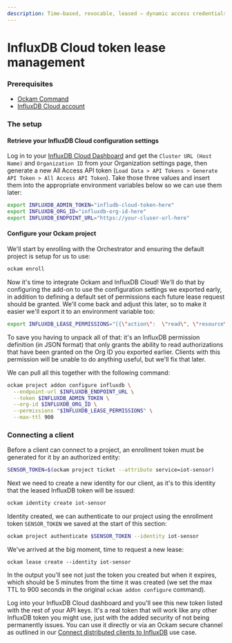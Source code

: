 ```yaml
---
description: Time-based, revocable, leased – dynamic access credentials for InfluxDB
---
```


# InfluxDB Cloud token lease management

### Prerequisites

* [Ockam Command](../../#install)
* [InfluxDB Cloud account](https://cloud2.influxdata.com/signup)

### The setup

#### Retrieve your InfluxDB Cloud configuration settings

Log in to your [InfluxDB Cloud Dashboard](https://cloud2.influxdata.com/) and get the `Cluster URL (Host Name)` and `Organization ID` from your Organization settings page, then generate a new All Access API token (`Load Data > API Tokens > Generate API Token > All Access API Token`). Take those three values and insert them into the appropriate environment variables below so we can use them later:

```bash
export INFLUXDB_ADMIN_TOKEN="infludb-cloud-token-here"
export INFLUXDB_ORG_ID="influxdb-org-id-here"
export INFLUXDB_ENDPOINT_URL="https://your-cluser-url-here"
```

#### Configure your Ockam project

We'll start by enrolling with the Orchestrator and ensuring the default project is setup for us to use:

```bash
ockam enroll
```

Now it's time to integrate Ockam and InfluxDB Cloud! We'll do that by configuring the add-on to use the configuration settings we exported early, in addition to defining a default set of permissions each future lease request should be granted. We'll come back and adjust this later, so to make it easier we'll export it to an environment variable too:

```bash
export INFLUXDB_LEASE_PERMISSIONS="[{\"action\":  \"read\", \"resource\": {\"type\": \"authorizations\", \"orgID\": \"$INFLUXDB_ORG_ID\"}}]"
```

To save you having to unpack all of that: it's an InfluxDB permission definition (in JSON format) that only grants the ability to read authorizations that have been granted on the Org ID you exported earlier. Clients with this permission will be unable to do anything useful, but we'll fix that later.

We can pull all this together with the following command:

```bash
ockam project addon configure influxdb \
  --endpoint-url $INFLUXDB_ENDPOINT_URL \
  --token $INFLUXDB_ADMIN_TOKEN \
  --org-id $INFLUXDB_ORG_ID \
  --permissions "$INFLUXDB_LEASE_PERMISSIONS" \
  --max-ttl 900
```

### Connecting a client

Before a client can connect to a project, an enrollment token must be generated for it by an authorized entity:

```bash
SENSOR_TOKEN=$(ockam project ticket --attribute service=iot-sensor)
```

Next we need to create a new identity for our client, as it's to this identity that the leased InfluxDB token will be issued:

```bash
ockam identity create iot-sensor
```

Identity created, we can authenticate to our project using the enrollment token `SENSOR_TOKEN` we saved at the start of this section:

```bash
ockam project authenticate $SENSOR_TOKEN --identity iot-sensor
```

We've arrived at the big moment, time to request a new lease:

```
ockam lease create --identity iot-sensor
```

In the output you'll see not just the token you created but when it expires, which should be 5 minutes from the time it was created (we set the max TTL to 900 seconds in the original `ockam addon configure` command).&#x20;

Log into your InfluxDB Cloud dashboard and you'll see this new token listed with the rest of your API keys. It's a real token that will work like any other InfluxDB token you might use, just with the added security of not being permanently issues. You can use it directly or via an Ockam secure channel as outlined in our [Connect distributed clients to InfluxDB](../use-cases/connecting-distributed-clients-to-time-series-backends.md) use case.
